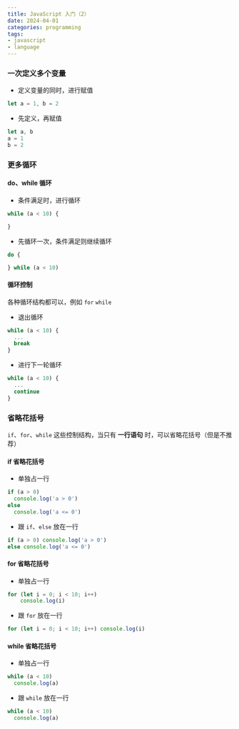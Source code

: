 ```yaml
---
title: JavaScript 入门（2）
date: 2024-04-01
categories: programming
tags: 
- javascript
- language
---
```


### 一次定义多个变量

- 定义变量的同时，进行赋值

```javascript
let a = 1, b = 2
```

- 先定义，再赋值

```javascript
let a, b
a = 1
b = 2
```

### 更多循环

#### do、while 循环

-  条件满足时，进行循环

```javascript
while (a < 10) {

}
```

- 先循环一次，条件满足则继续循环

```javascript
do {

} while (a < 10)
```

#### 循环控制

各种循环结构都可以，例如 `for` `while`

- 退出循环

```javascript
while (a < 10) {
  ...
  break
}
```

- 进行下一轮循环

```javascript
while (a < 10) {
  ...
  continue
}
```

### 省略花括号

`if`、`for`、`while` 这些控制结构，当只有 **一行语句** 时，可以省略花括号（但是不推荐）

#### if 省略花括号

- 单独占一行

```javascript
if (a > 0)
  console.log('a > 0')
else
  console.log('a <= 0')
```

- 跟 `if`、`else` 放在一行

```javascript
if (a > 0) console.log('a > 0')
else console.log('a <= 0')
```

#### for 省略花括号

- 单独占一行

```javascript
for (let i = 0; i < 10; i++)
    console.log(i)
```

- 跟 `for` 放在一行

```javascript
for (let i = 0; i < 10; i++) console.log(i)
```

#### while 省略花括号

- 单独占一行

```javascript
while (a < 10)
  console.log(a)
```

- 跟 `while` 放在一行

```javascript
while (a < 10)
  console.log(a)
```
